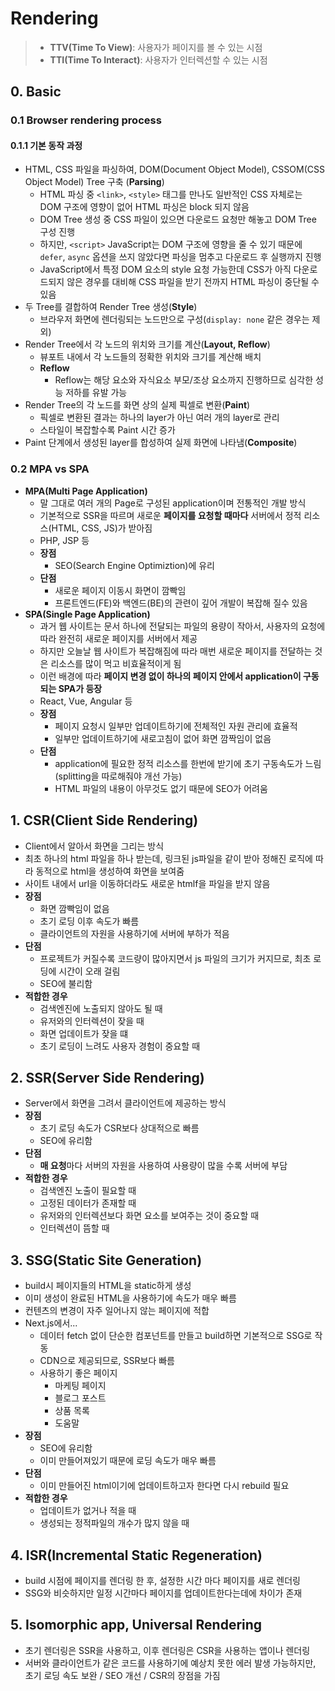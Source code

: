 # Rendering
> - **TTV(Time To View)**: 사용자가 페이지를 볼 수 있는 시점
> - **TTI(Time To Interact)**: 사용자가 인터렉션할 수 있는 시점
## 0. Basic
### 0.1 Browser rendering process
#### 0.1.1 기본 동작 과정
- HTML, CSS 파일을 파싱하여, DOM(Document Object Model), CSSOM(CSS Object Model) Tree 구축 (**Parsing**)
  - HTML 파싱 중 `<link>`, `<style>` 태그를 만나도 일반적인 CSS 자체로는 DOM 구조에 영향이 없어 HTML 파싱은 block 되지 않음
  - DOM Tree 생성 중 CSS 파일이 있으면 다운로드 요청만 해놓고 DOM Tree 구성 진행
  - 하지만, `<script>` JavaScript는 DOM 구조에 영향을 줄 수 있기 때문에 `defer`, `async` 옵션을 쓰지 않았다면 파싱을 멈추고 다운로드 후 실행까지 진행
  - JavaScript에서 특정 DOM 요소의 style 요청 가능한데 CSS가 아직 다운로드되지 않은 경우를 대비해 CSS 파일을 받기 전까지 HTML 파싱이 중단될 수 있음
- 두 Tree를 결합하여 Render Tree 생성(**Style**)
  - 브라우저 화면에 렌더링되는 노드만으로 구성(`display: none` 같은 경우는 제외)
- Render Tree에서 각 노드의 위치와 크기를 계산(**Layout, Reflow**)
  - 뷰포트 내에서 각 노드들의 정확한 위치와 크기를 계산해 배치
  - **Reflow**
    - Reflow는 해당 요소와 자식요소 부모/조상 요소까지 진행하므로 심각한 성능 저하를 유발 가능
- Render Tree의 각 노드를 화면 상의 실제 픽셀로 변환(**Paint**)
  - 픽셀로 변환된 결과는 하나의 layer가 아닌 여러 개의 layer로 관리
  - 스타일이 복잡할수록 Paint 시간 증가
- Paint 단계에서 생성된 layer를 합성하여 실제 화면에 나타냄(**Composite**)

### 0.2 MPA vs SPA
- **MPA(Multi Page Application)**
  - 말 그대로 여러 개의 Page로 구성된 application이며 전통적인 개발 방식
  - 기본적으로 SSR을 따르며 새로운 **페이지를 요청할 때마다** 서버에서 정적 리소스(HTML, CSS, JS)가 받아짐
  - PHP, JSP 등
  - **장점**
    - SEO(Search Engine Optimiztion)에 유리
  - **단점**
    - 새로운 페이지 이동시 화면이 깜빡임
    - 프론트엔드(FE)와 백엔드(BE)의 관련이 깊어 개발이 복잡해 질수 있음
- **SPA(Single Page Application)**
  - 과거 웹 사이트는 문서 하나에 전달되는 파일의 용량이 작아서, 사용자의 요청에 따라 완전히 새로운 페이지를 서버에서 제공
  - 하지만 오늘날 웹 사이트가 복잡해짐에 따라 매번 새로운 페이지를 전달하는 것은 리소스를 많이 먹고 비효율적이게 됨
  - 이런 배경에 따라 **페이지 변경 없이 하나의 페이지 안에서 application이 구동되는 SPA가 등장**
  - React, Vue, Angular 등
  - **장점**
    - 페이지 요청시 일부만 업데이트하기에 전체적인 자원 관리에 효율적
    - 일부만 업데이트하기에 새로고침이 없어 화면 깜짝임이 없음
  - **단점**
    - application에 필요한 정적 리소스를 한번에 받기에 초기 구동속도가 느림(splitting을 따로해줘야 개선 가능)
    - HTML 파일의 내용이 아무것도 없기 때문에 SEO가 어려움
## 1. CSR(Client Side Rendering)
- Client에서 알아서 화면을 그리는 방식
- 최초 하나의 html 파일을 하나 받는데, 링크된 js파일을 같이 받아 정해진 로직에 따라 동적으로 html을 생성하여 화면을 보여줌
- 사이트 내에서 url을 이동하더라도 새로운 htmlf을 파일을 받지 않음
- **장점**
  - 화면 깜빡임이 없음
  - 초기 로딩 이후 속도가 빠름
  - 클라이언트의 자원을 사용하기에 서버에 부하가 적음
- **단점**
  - 프로젝트가 커질수록 코드량이 많아지면서 js 파일의 크기가 커지므로, 최초 로딩에 시간이 오래 걸림
  - SEO에 불리함
- **적합한 경우**
  - 검색엔진에 노출되지 않아도 될 때
  - 유저와의 인터렉션이 잦을 때
  - 화면 업데이트가 잦을 떄
  - 초기 로딩이 느려도 사용자 경험이 중요할 때
## 2. SSR(Server Side Rendering)
- Server에서 화면을 그려서 클라이언트에 제공하는 방식
- **장점**
  - 초기 로딩 속도가 CSR보다 상대적으로 빠름
  - SEO에 유리함
- **단점**
  - **매 요청**마다 서버의 자원을 사용하여 사용량이 많을 수록 서버에 부담
- **적합한 경우**
  - 검색엔진 노출이 필요할 때
  - 고정된 데이터가 존재할 때
  - 유저와의 인터렉션보다 화면 요소를 보여주는 것이 중요할 때
  - 인터렉션이 뜸할 때
## 3. SSG(Static Site Generation)
- build시 페이지들의 HTML을 static하게 생성
- 이미 생성이 완료된 HTML을 사용하기에 속도가 매우 빠름
- 컨텐츠의 변경이 자주 일어나지 않는 페이지에 적합
- Next.js에서...
  - 데이터 fetch 없이 단순한 컴포넌트를 만들고 build하면 기본적으로 SSG로 작동
  - CDN으로 제공되므로, SSR보다 빠름
  - 사용하기 좋은 페이지
    - 마케팅 페이지
    - 블로그 포스트
    - 상품 목록
    - 도움말
- **장점**
  - SEO에 유리함
  - 이미 만들어져있기 때문에 로딩 속도가 매우 빠름
- **단점**
  - 이미 만들어진 html이기에 업데이트하고자 한다면 다시 rebuild 필요
- **적합한 경우**
  - 업데이트가 없거나 적을 때
  - 생성되는 정적파일의 개수가 많지 않을 때
## 4. ISR(Incremental Static Regeneration)
- build 시점에 페이지를 렌더링 한 후, 설정한 시간 마다 페이지를 새로 렌더링
- SSG와 비슷하지만 일정 시간마다 페이지를 업데이트한다는데에 차이가 존재
## 5. Isomorphic app, Universal Rendering
- 초기 렌더링은 SSR을 사용하고, 이후 렌더링은 CSR을 사용하는 앱이나 렌더링
- 서버와 클라이언트가 같은 코드를 사용하기에 예상치 못한 에러 발생 가능하지만, 초기 로딩 속도 보완 / SEO 개선 / CSR의 장점을 가짐